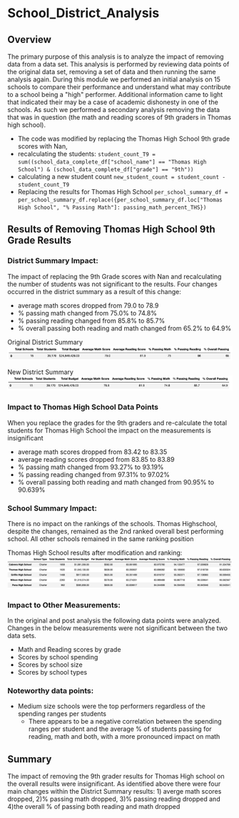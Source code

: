 # School_District_Analysis

## Overview
The primary purpose of this analysis is to analyze the impact of removing data from a data set.  This analysis is performed by reviewing data points of the original data set, removing a set of data and then running the same analysis again.  During this module we performed an initial analysis on 15 schools to compare their performance and understand what may contribute to a school being a "high" performer.  Additional information came to light that indicated their may be a case of academic dishonesty in one of the schools.  As such we performed a secondary analysis removing the data that was in question (the math and reading scores of 9th graders in Thomas high school).  

  - The code was modified by replacing the Thomas High School 9th grade scores with Nan, 
  - recalculating the students: `student_count_T9 = sum((school_data_complete_df["school_name"] == "Thomas High School") & (school_data_complete_df["grade"] == "9th"))`
  - calculating a new student count `new_student_count = student_count - student_count_T9`
  - Replacing the results for Thomas High School `per_school_summary_df = per_school_summary_df.replace({per_school_summary_df.loc["Thomas High School", "% Passing Math"]: passing_math_percent_THS})`


## Results of Removing Thomas High School 9th Grade Results

### District Summary Impact:
The impact of replacing the 9th Grade scores with Nan and recalculating the number of students was not significant to the results.  Four changes occurred in the district summary as a result of this change:
 - average math scores dropped from 79.0 to 78.9
 - % passing math changed from 75.0% to 74.8%
 - % passing reading changed from 85.8% to 85.7%
 - % overall passing both reading and math changed from 65.2% to 64.9%

Original District Summary
![Original_District_Summary](/Resources/District_Summary_Original.png)

New District Summary
![District_Summary](/Resources/District_Summary.png)

### Impact to Thomas High School Data Points
When you replace the grades for the 9th graders and re-calculate the total students for Thomas High School the impact on the measurements is insignificant
 - average math scores dropped from 83.42 to 83.35
 - average reading scores dropped from 83.85 to 83.89
 - % passing math changed from 93.27% to 93.19%
 - % passing reading changed from 97.31% to 97.02%
 - % overall passing both reading and math changed from 90.95% to 90.639%

### School Summary Impact:
There is no impact on the rankings of the schools.  Thomas Highschool, despite the changes, remained as the 2nd ranked overall best performing school.  All other schools remained in the same ranking position

Thomas High School results after modification and ranking:
![Top 5 Schools](/Resources/Top5_Schools.png)

### Impact to Other Measurements:
In the original and post analysis the following data points were analyzed.  Changes in the below measurements were not significant between the two data sets.
  - Math and Reading scores by grade
  - Scores by school spending
  - Scores by school size
  - Scores by school types

### Noteworthy data points:
- Medium size schools were the top performers regardless of the spending ranges per students
  - There appears to be a negative correlation between the spending ranges per student and the average % of students passing for reading, math and both, with a more pronounced impact on math

## Summary
The impact of removing the 9th grader results for Thomas High school on the overall results were insignificant.  As identified above there were four main changes within the District Summary results: 1) averge math scores dropped, 2)% passing math dropped, 3)% passing reading dropped and 4)the overall % of passing both reading and math dropped




